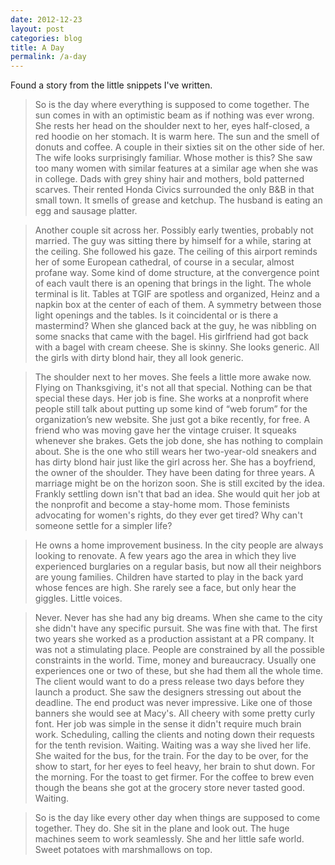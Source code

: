 ```yaml
---
date: 2012-12-23
layout: post
categories: blog
title: A Day
permalink: /a-day
---
```


Found a story from the little snippets I've written.

> So is the day where everything is supposed to come together. The sun comes in with an optimistic beam as if nothing was ever wrong. She rests her head on the shoulder next to her, eyes half-closed, a red hoodie on her stomach. It is warm here. The sun and the smell of donuts and coffee. A couple in their sixties sit on the other side of her. The wife looks surprisingly familiar. Whose mother is this? She saw too many women with similar features at a similar age when she was in college. Dads with grey shiny hair and mothers, bold patterned scarves. Their rented Honda Civics surrounded the only B&B in that small town. It smells of grease and ketchup. The husband is eating an egg and sausage platter.  

> Another couple sit across her. Possibly early twenties, probably not married. The guy was sitting there by himself for a while, staring at the ceiling. She followed his gaze. The ceiling of this airport reminds her of some European cathedral, of course in a secular, almost profane way. Some kind of dome structure, at the convergence point of each vault there is an opening that brings in the light. The whole terminal is lit. Tables at TGIF are spotless and organized, Heinz and a napkin box at the center of each of them. A symmetry between those light openings and the tables. Is it coincidental or is there a mastermind? When she glanced back at the guy, he was nibbling on some snacks that came with the bagel. His girlfriend had got back with a bagel with cream cheese. She is skinny. She looks generic. All the girls with dirty blond hair, they all look generic.  

> The shoulder next to her moves. She feels a little more awake now. Flying on Thanksgiving, it's not all that special. Nothing can be that special these days. Her job is fine. She works at a nonprofit where people still talk about putting up some kind of “web forum” for the organization’s new website. She just got a bike recently, for free. A friend who was moving gave her the vintage cruiser. It squeaks whenever she brakes. Gets the job done, she has nothing to complain about. She is the one who still wears her two-year-old sneakers and has dirty blond hair just like the girl across her. She has a boyfriend, the owner of the shoulder. They have been dating for three years. A marriage might be on the horizon soon. She is still excited by the idea. Frankly settling down isn't that bad an idea. She would quit her job at the nonprofit and become a stay-home mom. Those feminists advocating for women's rights, do they ever get tired? Why can't someone settle for a simpler life?  

> He owns a home improvement business. In the city people are always looking to renovate. A few years ago the area in which they live experienced burglaries on a regular basis, but now all their neighbors are young families. Children have started to play in the back yard whose fences are high. She rarely see a face, but only hear the giggles. Little voices.  

> Never. Never has she had any big dreams. When she came to the city she didn't have any specific pursuit. She was fine with that. The first two years she worked as a production assistant at a PR company. It was not a stimulating place. People are constrained by all the possible constraints in the world. Time, money and bureaucracy. Usually one experiences one or two of these, but she had them all the whole time. The client would want to do a press release two days before they launch a product. She saw the designers stressing out about the deadline. The end product was never impressive. Like one of those banners she would see at Macy's. All cheery with some pretty curly font. Her job was simple in the sense it didn't require much brain work. Scheduling, calling the clients and noting down their requests for the tenth revision. Waiting. Waiting was a way she lived her life. She waited for the bus, for the train. For the day to be over, for the show to start, for her eyes to feel heavy, her brain to shut down. For the morning. For the toast to get firmer. For the coffee to brew even though the beans she got at the grocery store never tasted good. Waiting.  

> So is the day like every other day when things are supposed to come together. They do. She sit in the plane and look out. The huge machines seem to work seamlessly. She and her little safe world. Sweet potatoes with marshmallows on top.
